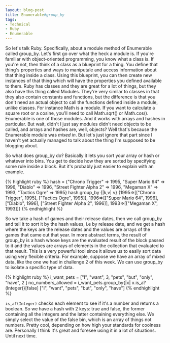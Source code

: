 ```yaml
---
layout: blog-post
title: Enumerable#group_by
tags:
- Technical
- Ruby
- Enumerable
---
```

So let's talk Ruby. Specifically, about a module method of Enumerable called group_by. Let's first go over what the heck a module is. If you're familiar with object-oriented programming, you know what a class is. If you're not, then think of a class as a blueprint for a thing. You define that thing's properties and ways to maniputale and access information about that thing inside a class. Using this blueprint, you can then create new instances of that thing which will have the properties you defined available to them. Ruby has classes and they are great for a lot of things, but they also have this thing called Modules. They're very similar to classes in that they also contain constants and functions, but the difference is that you don't need an actual object to call the functions defined inside a module, unlike classes. For instance Math is a module. If you want to calculate a square root or a cosine, you'll need to call Math.sqrt() or Math.cos(). Enumerable is one of those modules. And it works with arrays and hashes in particular. But wait, didn't I just say modules didn't need objects to be called, and arrays and hashes are, well, objects? Well that's because the Enumerable module was _mixed in_. But let's just ignore that part since I haven't yet actually managed to talk about the thing I'm supposed to be blogging about.

So what does group_by do? Basically it lets you sort your array or hash or whatever into bins. You get to decide how they are sorted by specifying some rule inside a block. But it's probably just easier to explain with an example.

{% highlight ruby %}
hash = {"Chrono Trigger" => 1995, "Super Mario 64" => 1996, "Diablo" => 1996, "Street Fighter Alpha 2" => 1996, "Megaman X" => 1993, "Tactics Ogre" => 1995}
hash.group_by {|k,v| v}
{1995=>[["Chrono Trigger", 1995], ["Tactics Ogre", 1995]], 1996=>[["Super Mario 64", 1996], ["Diablo", 1996], ["Street Fighter Alpha 2", 1996]], 1993=>[["Megaman X", 1993]]}
{% endhighlight %}

So we take a hash of games and their release dates, then we call group_by and tell it to sort it by the hash values, i.e by release date, and we get a hash where the keys are the release dates and the values are arrays of the games that came out that year. In more abstract terms, the result of group_by is a hash whose keys are the evaluated result of the block passed to it and the values are arrays of elements in the collection that evaluated to that result. This is a very powerful tool since it allows us to easily sort data using very flexible criteria. For example, suppose we have an array of mixed data, like the one we had in challenge 2 of this week. We can use group_by to isolate a specific type of data.

{% highlight ruby %}
i_want_pets = ["I", "want", 3, "pets", "but", "only", "have", 2 ]
no_numbers_allowed = i_want_pets.group_by{|x| x.is_a?(Integer)}[false]
["I", "want", "pets", "but", "only", "have"]
{% endhighlight %}

`is_a?(Integer)` checks each element to see if it's a number and returns a boolean. So we have a hash with 2 keys: true and false, the former containing all the integers and the latter containing everything else. We simply select the value of the false bin, which is an array of things not numbers. Pretty cool, depending on how high your standards for coolness are. Personally I think it's great and foresee using it in a lot of situations. Until next time.